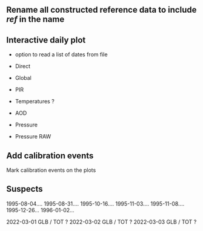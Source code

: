 
## Rename all constructed reference data to include _ref_ in the name

## Interactive daily plot 

- option to read a list of dates from file

- Direct
- Global
- PIR
- Temperatures ?
- AOD
- Pressure
- Pressure RAW

## Add calibration events

Mark calibration events on the plots

## Suspects

1995-08-04....
1995-08-31....
1995-10-16....
1995-11-03....
1995-11-08....
1995-12-26...
1996-01-02...


2022-03-01 GLB / TOT ?
2022-03-02 GLB / TOT ?
2022-03-03 GLB / TOT ?

